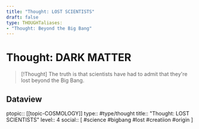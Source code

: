```yaml
---
title: "Thought: LOST SCIENTISTS"
draft: false
type: THOUGHTaliases:
- "Thought: Beyond the Big Bang"
---
```

# Thought: DARK MATTER
> [!Thought]
> The truth is that scientists have had to admit that they're lost beyond the Big Bang.

## Dataview
ptopic:: [[topic-COSMOLOGY]]
type:: #type/thought
title:: "Thought: LOST SCIENTISTS"
level:: 4
social:: [ #science #bigbang #lost #creatiion #origin ]